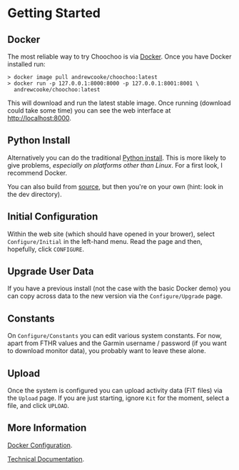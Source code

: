
# Getting Started

## Docker

The most reliable way to try Choochoo is via
[Docker](https://docs.docker.com/get-docker/).  Once you have Docker
installed run:

    > docker image pull andrewcooke/choochoo:latest
    > docker run -p 127.0.0.1:8000:8000 -p 127.0.0.1:8001:8001 \
      andrewcooke/choochoo:latest

This will download and run the latest stable image.  Once running
(download could take some time) you can see the web interface at
[http://localhost:8000](http://localhost:8000).

## Python Install

Alternatively you can do the traditional [Python
install](python-install).  This is more likely to give problems,
*especially on platforms other than Linux*.  For a first look, I
recommend Docker.

You can also build from
[source](http://github.com/andrewcooke/choochoo), but then you're on
your own (hint: look in the dev directory).

## Initial Configuration

Within the web site (which should have opened in your brower), select
`Configure/Initial` in the left-hand menu.  Read the page and then,
hopefully, click `CONFIGURE`.

## Upgrade User Data

If you have a previous install (not the case with the basic Docker
demo) you can copy across data to the new version via the
`Configure/Upgrade` page.

## Constants

On `Configure/Constants` you can edit various system constants.  For
now, apart from FTHR values and the Garmin username / password (if you
want to download monitor data), you probably want to leave these
alone.

## Upload

Once the system is configured you can upload activity data (FIT files)
via the `Upload` page.  If you are just starting, ignore `Kit` for the
moment, select a file, and click `UPLOAD`.

## More Information

[Docker Configuration](docker).

[Technical Documentation](technical).
